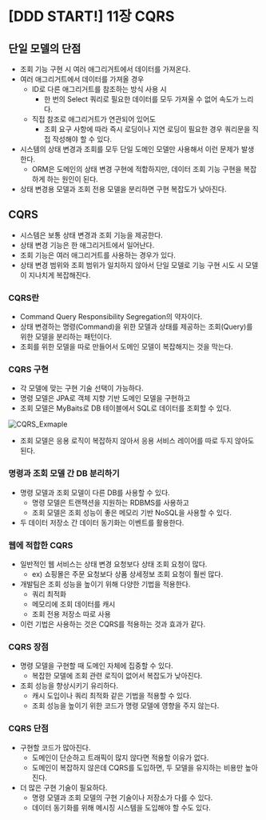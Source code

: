 # [DDD START!] 11장 CQRS

## 단일 모델의 단점

- 조회 기능 구현 시 여러 애그리거트에서 데이터를 가져온다.
- 여러 애그리거트에서 데이터를 가져올 경우
  - ID로 다른 애그리거트를 참조하는 방식 사용 시
    - 한 번의 Select 쿼리로 필요한 데이터를 모두 가져울 수 없어 속도가 느리다.
  - 직접 참조로 애그리거트가 연관되어 있어도
    - 조회 요구 사항에 따라 즉시 로딩이나 지연 로딩이 필요한 경우 쿼리문을 직접 작성해야 할 수 있다.
- 시스템의 상태 변경과 조회를 모두 단일 도메인 모델만 사용해서 이런 문제가 발생한다.
  - ORM은 도메인의 상태 변경 구현에 적합하지만, 데이터 조회 기능 구현을 복잡하게 하는 원인이 된다.
- 상태 변경용 모델과 조회 전용 모델을 분리하면 구현 복잡도가 낮아진다.

## CQRS

- 시스템은 보통 상태 변경과 조회 기능을 제공한다.
- 상태 변경 기능은 한 애그리거트에서 일어난다.
- 조회 기능은 여러 애그리거트를 사용하는 경우가 있다.
- 상태 변경 범위와 조회 범위가 일치하지 않아서 단일 모델로 기능 구현 시도 시 모델이 지나치게 복잡해진다.

### CQRS란

- Command Query Responsibility Segregation의 약자이다.
- 상태 변경하는 명령(Command)을 위한 모델과 상태를 제공하는 조회(Query)를 위한 모델을 분리하는 패턴이다.
- 조회를 위한 모델을 따로 만들어서 도메인 모델이 복잡해지는 것을 막는다.

### CQRS 구현

- 각 모델에 맞는 구현 기술 선택이 가능하다.
- 명령 모델은 JPA로 객체 지향 기반 도메인 모델을 구현하고
- 조회 모델은 MyBaits로 DB 테이블에서 SQL로 데이터를 조회할 수 있다.

![CQRS_Exmaple](https://user-images.githubusercontent.com/22253556/132344839-b88ae447-7565-486c-925c-34f508f5cae7.png)

- 조회 모델은 응용 로직이 복잡하지 않아서 응용 서비스 레이어를 따로 두지 않아도 된다.

### 명령과 조회 모델 간 DB 분리하기

- 명령 모델과 조회 모델이 다른 DB를 사용할 수 있다.
  - 명령 모델은 트랜잭션을 지원하는 RDBMS를 사용하고
  - 조회 모델은 조회 성능이 좋은 메모리 기반 NoSQL을 사용할 수 있다.
- 두 데이터 저장소 간 데이터 동기화는 이벤트를 활용한다.

### 웹에 적합한 CQRS

- 일반적인 웹 서비스는 상태 변경 요청보다 상태 조회 요청이 많다.
  - ex) 쇼핑몰은 주문 요청보다 상품 상세정보 조회 요청이 훨씬 많다.
- 개발팀은 조회 성능을 높이기 위해 다양한 기법을 적용한다.
  - 쿼리 최적화
  - 메모리에 조회 데이터를 캐시
  - 조회 전용 저장소 따로 사용
- 이런 기법은 사용하는 것은 CQRS를 적용하는 것과 효과가 같다.

### CQRS 장점

- 명령 모델을 구현할 때 도메인 자체에 집중할 수 있다.
  - 복잡한 모델에 조회 관련 로직이 없어서 복잡도가 낮아진다.
- 조회 성능을 향상시키기 유리하다.
  - 캐시 도입이나 쿼리 최적화 같은 기법을 적용할 수 있다.
  - 조회 성능을 높이기 위한 코드가 명령 모델에 영향을 주지 않는다.

### CQRS 단점

- 구현할 코드가 많아진다.
  - 도메인이 단순하고 트래픽이 많지 않다면 적용할 이유가 없다.
  - 도메인이 복잡하지 않은데 CQRS를 도입하면, 두 모델을 유지하는 비용만 높아진다.
- 더 많은 구현 기술이 필요하다.
  - 명령 모델과 조회 모델의 구현 기술이나 저장소가 다를 수 있다.
  - 데이터 동기화를 위해 메시징 시스템을 도입해야 할 수도 있다.
